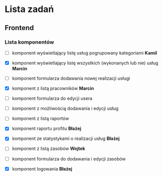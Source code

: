 # Lista zadań

## Frontend

### Lista komponentów

- [ ] komponent wyświetlający listę usług pogrupowany kategoriami **Kamil**

- [X] komponent wyświetlający listę wszystkich (wykonanych lub nie) usług **Marcin**

- [ ] komponent formularza dodawania nowej realizacji usługi

- [X] komponent z listą pracowników **Marcin**

- [ ] komponent formularza do edycji usera

- [ ] komponent z możliwością dodawania i edycji usług

- [ ] komponent z listą raportów

- [X] komponent raportu profitu **Błażej**

- [X] komponent ze statystykami o realizacji usług **Błażej**

- [ ] komponent z listą zasobów **Wojtek**

- [ ] komponent formularza do dodawania i edycji zasobów

- [X] komponent logowania **Błażej**


